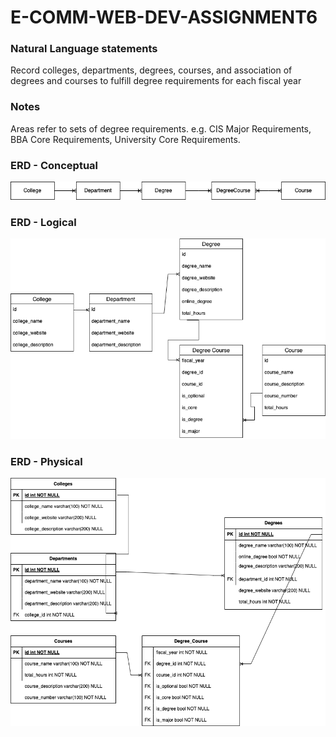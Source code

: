 # E-COMM-WEB-DEV-ASSIGNMENT6

### Natural Language statements
Record colleges, departments, degrees, courses, and association of degrees and courses to fulfill degree requirements for each fiscal year

### Notes
Areas refer to sets of degree requirements. e.g. CIS Major Requirements, BBA Core Requirements, University Core Requirements.

### ERD - Conceptual
<img src="https://raw.githubusercontent.com/BinWang01/E-COMM-WEB-DEV-ASSIGNMENT6/main/Conceptual.png" />

### ERD - Logical
<img src="https://raw.githubusercontent.com/BinWang01/E-COMM-WEB-DEV-ASSIGNMENT6/main/Logical.png" />

### ERD - Physical
<img src="https://raw.githubusercontent.com/BinWang01/E-COMM-WEB-DEV-ASSIGNMENT6/main/Physical.png" />
 
